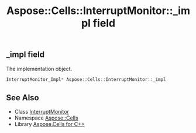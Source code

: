 ﻿---
title: Aspose::Cells::InterruptMonitor::_impl field
linktitle: _impl
second_title: Aspose.Cells for C++ API Reference
description: 'Aspose::Cells::InterruptMonitor::_impl field. The implementation object in C++.'
type: docs
weight: 800
url: /cpp/aspose.cells/interruptmonitor/_impl/
---
## _impl field


The implementation object.

```cpp
InterruptMonitor_Impl* Aspose::Cells::InterruptMonitor::_impl
```

## See Also

* Class [InterruptMonitor](../)
* Namespace [Aspose::Cells](../../)
* Library [Aspose.Cells for C++](../../../)
